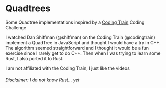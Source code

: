 # Quadtrees
Some Quadtree implementations inspired by a [Coding Train](https://www.youtube.com/channel/UCvjgXvBlbQiydffZU7m1_aw) Coding Challenge

I watched Dan Shiffman (@shiffman) on the Coding Train (@codingtrain) implement a QuadTree in JavaScript and thought I would have a try in C++. The 
algorithm seemed straightforward and I thought it would be a fun exercise since I rarely get to do C++. Then when I was 
trying to learn some Rust, I also ported it to Rust. 

I am not affiliated with the Coding Train, I just like the videos 

###### Disclaimer: I do not know Rust... yet 
